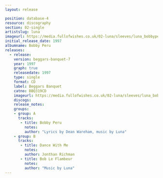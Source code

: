 ```yaml
---
layout: release

position: database-4
resource: discography
section: 02-single
artistslug: luna
imageurl: https://media.fullofwishes.co.uk/02-luna/sleeves/luna_bobbyperu.jpg
initial_release_date: 1997
albumname: Bobby Peru
releases:
  - release:
    version: beggars-banquet-7
    year: 1997
    graph: true
    releasedate: 1997
    type: single
    format: CD
    label: Beggars Banquet
    catno: BBQ319CD
    imageurl: https://media.fullofwishes.co.uk/02-luna/sleeves/luna_bobbyperu.jpg
    discogs:
    release_notes:
    groups:
    - group: A
      tracks:
       - title: Bobby Peru
         notes:
         author: "Lyrics by Dean Wareham, music by Luna"
    - group: B
      tracks:
       - title: Dance With Me
         notes:
         author: Jonthan Richman
       - title: Bob Le Flambeur
         notes:
         author: "Music by Luna"
---
```

